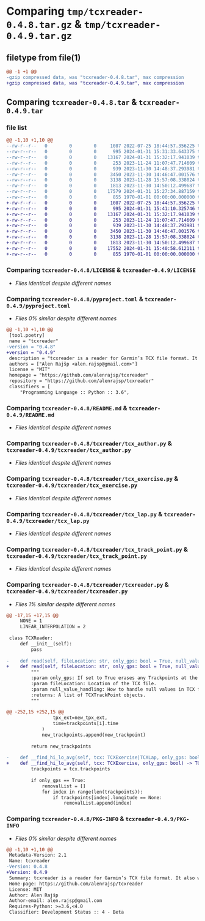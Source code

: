 # Comparing `tmp/tcxreader-0.4.8.tar.gz` & `tmp/tcxreader-0.4.9.tar.gz`

## filetype from file(1)

```diff
@@ -1 +1 @@
-gzip compressed data, was "tcxreader-0.4.8.tar", max compression
+gzip compressed data, was "tcxreader-0.4.9.tar", max compression
```

## Comparing `tcxreader-0.4.8.tar` & `tcxreader-0.4.9.tar`

### file list

```diff
@@ -1,10 +1,10 @@
--rw-r--r--   0        0        0     1087 2022-07-25 18:44:57.356225 tcxreader-0.4.8/LICENSE
--rw-r--r--   0        0        0      995 2024-01-31 15:31:33.643375 tcxreader-0.4.8/pyproject.toml
--rw-r--r--   0        0        0    13167 2024-01-31 15:32:17.941039 tcxreader-0.4.8/README.md
--rw-r--r--   0        0        0      253 2023-11-24 11:07:47.714609 tcxreader-0.4.8/tcxreader/__init__.py
--rw-r--r--   0        0        0      939 2023-11-30 14:48:37.293981 tcxreader-0.4.8/tcxreader/tcx_author.py
--rw-r--r--   0        0        0     3450 2023-11-30 14:46:47.001576 tcxreader-0.4.8/tcxreader/tcx_exercise.py
--rw-r--r--   0        0        0     3138 2023-11-28 15:57:08.338024 tcxreader-0.4.8/tcxreader/tcx_lap.py
--rw-r--r--   0        0        0     1813 2023-11-30 14:50:12.499687 tcxreader-0.4.8/tcxreader/tcx_track_point.py
--rw-r--r--   0        0        0    17579 2024-01-31 15:27:34.887159 tcxreader-0.4.8/tcxreader/tcxreader.py
--rw-r--r--   0        0        0      855 1970-01-01 00:00:00.000000 tcxreader-0.4.8/PKG-INFO
+-rw-r--r--   0        0        0     1087 2022-07-25 18:44:57.356225 tcxreader-0.4.9/LICENSE
+-rw-r--r--   0        0        0      995 2024-01-31 15:41:10.325746 tcxreader-0.4.9/pyproject.toml
+-rw-r--r--   0        0        0    13167 2024-01-31 15:32:17.941039 tcxreader-0.4.9/README.md
+-rw-r--r--   0        0        0      253 2023-11-24 11:07:47.714609 tcxreader-0.4.9/tcxreader/__init__.py
+-rw-r--r--   0        0        0      939 2023-11-30 14:48:37.293981 tcxreader-0.4.9/tcxreader/tcx_author.py
+-rw-r--r--   0        0        0     3450 2023-11-30 14:46:47.001576 tcxreader-0.4.9/tcxreader/tcx_exercise.py
+-rw-r--r--   0        0        0     3138 2023-11-28 15:57:08.338024 tcxreader-0.4.9/tcxreader/tcx_lap.py
+-rw-r--r--   0        0        0     1813 2023-11-30 14:50:12.499687 tcxreader-0.4.9/tcxreader/tcx_track_point.py
+-rw-r--r--   0        0        0    17552 2024-01-31 15:40:58.612111 tcxreader-0.4.9/tcxreader/tcxreader.py
+-rw-r--r--   0        0        0      855 1970-01-01 00:00:00.000000 tcxreader-0.4.9/PKG-INFO
```

### Comparing `tcxreader-0.4.8/LICENSE` & `tcxreader-0.4.9/LICENSE`

 * *Files identical despite different names*

### Comparing `tcxreader-0.4.8/pyproject.toml` & `tcxreader-0.4.9/pyproject.toml`

 * *Files 0% similar despite different names*

```diff
@@ -1,10 +1,10 @@
 [tool.poetry]
 name = "tcxreader"
-version = "0.4.8"
+version = "0.4.9"
 description = "tcxreader is a reader for Garmin’s TCX file format. It also works well with missing data!"
 authors = ["Alen Rajšp <alen.rajsp@gmail.com>"]
 license = "MIT"
 homepage = "https://github.com/alenrajsp/tcxreader"
 repository = "https://github.com/alenrajsp/tcxreader"
 classifiers = [
     "Programming Language :: Python :: 3.6",
```

### Comparing `tcxreader-0.4.8/README.md` & `tcxreader-0.4.9/README.md`

 * *Files identical despite different names*

### Comparing `tcxreader-0.4.8/tcxreader/tcx_author.py` & `tcxreader-0.4.9/tcxreader/tcx_author.py`

 * *Files identical despite different names*

### Comparing `tcxreader-0.4.8/tcxreader/tcx_exercise.py` & `tcxreader-0.4.9/tcxreader/tcx_exercise.py`

 * *Files identical despite different names*

### Comparing `tcxreader-0.4.8/tcxreader/tcx_lap.py` & `tcxreader-0.4.9/tcxreader/tcx_lap.py`

 * *Files identical despite different names*

### Comparing `tcxreader-0.4.8/tcxreader/tcx_track_point.py` & `tcxreader-0.4.9/tcxreader/tcx_track_point.py`

 * *Files identical despite different names*

### Comparing `tcxreader-0.4.8/tcxreader/tcxreader.py` & `tcxreader-0.4.9/tcxreader/tcxreader.py`

 * *Files 1% similar despite different names*

```diff
@@ -17,15 +17,15 @@
     NONE = 1
     LINEAR_INTERPOLATION = 2
 
 class TCXReader:
     def __init__(self):
         pass
 
-    def read(self, fileLocation: str, only_gps: bool = True, null_value_handling: int | NullValueHandling = 1) -> TCXExercise:
+    def read(self, fileLocation: str, only_gps: bool = True, null_value_handling: int = 1) -> TCXExercise:
         """
         :param only_gps: If set to True erases any Trackpoints at the start and end of the exercise without GPS data.
         :param fileLocation: Location of the TCX file.
         :param null_value_handling: How to handle null values in TCX file. 1 = set to None, 2 = linear interpolation.
         :returns: A list of TCXTrackPoint objects.
         """
 
@@ -252,15 +252,15 @@
                 tpx_ext=new_tpx_ext,
                 time=trackpoints[i].time
             )
             new_trackpoints.append(new_trackpoint)
 
         return new_trackpoints
 
-    def __find_hi_lo_avg(self, tcx: TCXExercise|TCXLap, only_gps: bool) -> TCXExercise:
+    def __find_hi_lo_avg(self, tcx: TCXExercise, only_gps: bool) -> TCXExercise:
         trackpoints = tcx.trackpoints
 
         if only_gps == True:
             removalList = []
             for index in range(len(trackpoints)):
                 if trackpoints[index].longitude == None:
                     removalList.append(index)
```

### Comparing `tcxreader-0.4.8/PKG-INFO` & `tcxreader-0.4.9/PKG-INFO`

 * *Files 0% similar despite different names*

```diff
@@ -1,10 +1,10 @@
 Metadata-Version: 2.1
 Name: tcxreader
-Version: 0.4.8
+Version: 0.4.9
 Summary: tcxreader is a reader for Garmin’s TCX file format. It also works well with missing data!
 Home-page: https://github.com/alenrajsp/tcxreader
 License: MIT
 Author: Alen Rajšp
 Author-email: alen.rajsp@gmail.com
 Requires-Python: >=3.6,<4.0
 Classifier: Development Status :: 4 - Beta
```

